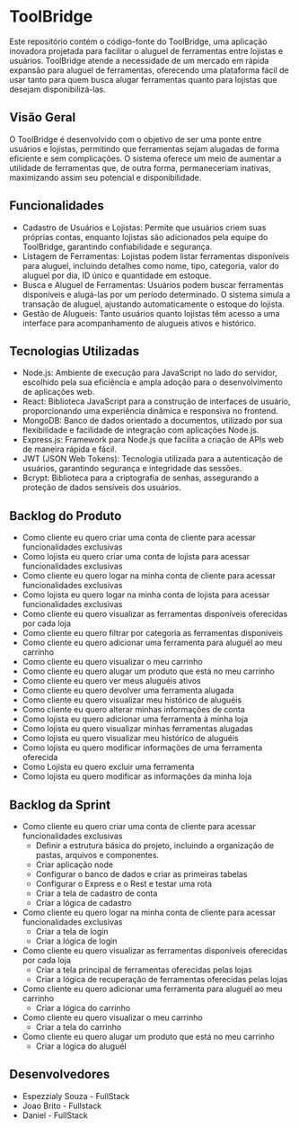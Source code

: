 # ToolBridge
Este repositório contém o código-fonte do ToolBridge, uma aplicação inovadora projetada para facilitar o aluguel de ferramentas entre lojistas e usuários. ToolBridge atende a necessidade de um mercado em rápida expansão para aluguel de ferramentas, oferecendo uma plataforma fácil de usar tanto para quem busca alugar ferramentas quanto para lojistas que desejam disponibilizá-las.

## Visão Geral
O ToolBridge é desenvolvido com o objetivo de ser uma ponte entre usuários e lojistas, permitindo que ferramentas sejam alugadas de forma eficiente e sem complicações. O sistema oferece um meio de aumentar a utilidade de ferramentas que, de outra forma, permaneceriam inativas, maximizando assim seu potencial e disponibilidade.

## Funcionalidades
- Cadastro de Usuários e Lojistas: Permite que usuários criem suas próprias contas, enquanto lojistas são adicionados pela equipe do ToolBridge, garantindo confiabilidade e segurança.
- Listagem de Ferramentas: Lojistas podem listar ferramentas disponíveis para aluguel, incluindo detalhes como nome, tipo, categoria, valor do aluguel por dia, ID único e quantidade em estoque.
- Busca e Aluguel de Ferramentas: Usuários podem buscar ferramentas disponíveis e alugá-las por um período determinado. O sistema simula a transação de aluguel, ajustando automaticamente o estoque do lojista.
- Gestão de Alugueis: Tanto usuários quanto lojistas têm acesso a uma interface para acompanhamento de alugueis ativos e histórico.
## Tecnologias Utilizadas
- Node.js: Ambiente de execução para JavaScript no lado do servidor, escolhido pela sua eficiência e ampla adoção para o desenvolvimento de aplicações web.
- React: Biblioteca JavaScript para a construção de interfaces de usuário, proporcionando uma experiência dinâmica e responsiva no frontend.
- MongoDB: Banco de dados orientado a documentos, utilizado por sua flexibilidade e facilidade de integração com aplicações Node.js.
- Express.js: Framework para Node.js que facilita a criação de APIs web de maneira rápida e fácil.
- JWT (JSON Web Tokens): Tecnologia utilizada para a autenticação de usuários, garantindo segurança e integridade das sessões.
- Bcrypt: Biblioteca para a criptografia de senhas, assegurando a proteção de dados sensíveis dos usuários.

## Backlog do Produto

- Como cliente eu quero criar uma conta de cliente para acessar funcionalidades exclusivas
- Como lojista eu quero criar uma conta de lojista para acessar funcionalidades exclusivas
- Como cliente eu quero logar na minha conta de cliente para acessar funcionalidades exclusivas
- Como lojista eu quero logar na minha conta de lojista para acessar funcionalidades exclusivas
- Como cliente eu quero visualizar as ferramentas disponíveis oferecidas por cada loja
- Como cliente eu quero filtrar por categoria as ferramentas disponíveis
- Como cliente eu quero adicionar uma ferramenta para aluguél ao meu  carrinho
- Como cliente eu quero visualizar o meu carrinho
- Como cliente eu quero alugar um produto que está no meu carrinho
- Como cliente eu quero ver meus aluguéis ativos
- Como cliente eu quero devolver uma ferramenta alugada
- Como cliente eu quero visualizar meu histórico de aluguéis
- Como cliente eu quero alterar minhas informações de conta
- Como lojista eu quero adicionar uma ferramenta à minha loja
- Como lojista eu quero visualizar minhas ferramentas alugadas
- Como lojista eu quero visualizar meu histórico de aluguéis
- Como lojista eu quero modificar informações de uma ferramenta oferecida
- Como Lojista eu quero excluir uma ferramenta
- Como lojista eu quero modificar as informações da minha loja

## Backlog da Sprint
- Como cliente eu quero criar uma conta de cliente para acessar funcionalidades exclusivas
  - Definir a estrutura básica do projeto, incluindo a organização de pastas, arquivos e componentes.
  - Criar aplicação node
  - Configurar o banco de dados e criar as primeiras tabelas
  - Configurar o Express e o Rest e testar uma rota
  - Criar a tela de cadastro de conta
  - Criar a lógica de cadastro
- Como cliente eu quero logar na minha conta de cliente para acessar funcionalidades exclusivas
  - Criar a tela de login
  - Criar a lógica de login
- Como cliente eu quero visualizar as ferramentas disponíveis oferecidas por cada loja
  - Criar a tela principal de ferramentas oferecidas pelas lojas
  - Criar a lógica de recuperação de ferramentas oferecidas pelas lojas
- Como cliente eu quero adicionar uma ferramenta para aluguél ao meu  carrinho
  - Criar a lógica do carrinho
- Como cliente eu quero visualizar o meu carrinho
  - Criar a tela do carrinho
- Como cliente eu quero alugar um produto que está no meu carrinho
  - Criar a lógica do aluguél

## Desenvolvedores
- Espezzialy Souza - FullStack
- Joao Brito - Fullstack
- Daniel - FullStack
